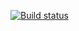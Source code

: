 [![Build status](https://ci.appveyor.com/api/projects/status/n22pt5my0aejneb9/branch/master?svg=true)](https://ci.appveyor.com/project/MashaOsipova/1-2-selenium-23xg8/branch/master)
